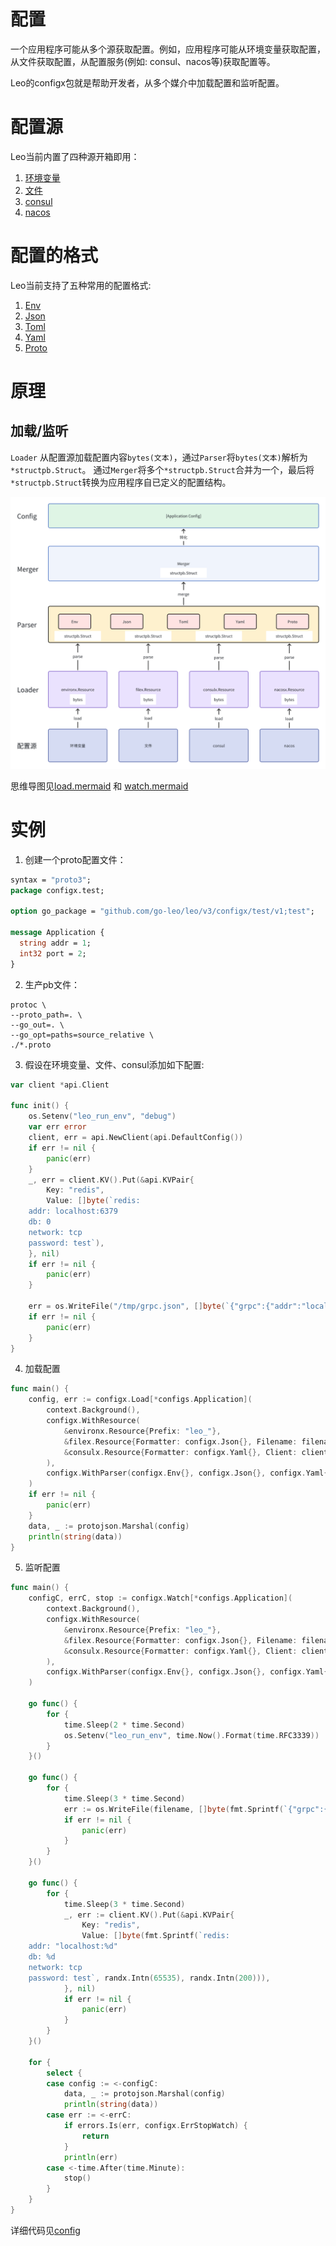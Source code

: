 # 配置
一个应用程序可能从多个源获取配置。例如，应用程序可能从环境变量获取配置，从文件获取配置，从配置服务(例如: consul、nacos等)获取配置等。

Leo的configx包就是帮助开发者，从多个媒介中加载配置和监听配置。

# 配置源
Leo当前内置了四种源开箱即用：
1. [环境变量](https://github.com/go-leo/leo/tree/feature/v3/configx/environx)
2. [文件](https://github.com/go-leo/leo/tree/feature/v3/configx/filex)
3. [consul](https://github.com/go-leo/leo/tree/feature/v3/configx/consulx)
4. [nacos](https://github.com/go-leo/leo/tree/feature/v3/configx/nacosx)

# 配置的格式
Leo当前支持了五种常用的配置格式:
1. [Env](https://github.com/go-leo/leo/blob/feature/v3/configx/format.go#L21)
2. [Json](https://github.com/go-leo/leo/blob/feature/v3/configx/format.go#L44)
3. [Toml](https://github.com/go-leo/leo/blob/feature/v3/configx/format.go#L58)
4. [Yaml](https://github.com/go-leo/leo/blob/feature/v3/configx/format.go#L81)
5. [Proto](https://github.com/go-leo/leo/blob/feature/v3/configx/format.go#L105)

# 原理
## 加载/监听
`Loader` 从配置源加载配置内容`bytes(文本)`，通过`Parser`将`bytes(文本)`解析为`*structpb.Struct`。
通过`Merger`将多个`*structpb.Struct`合并为一个，最后将`*structpb.Struct`转换为应用程序自已定义的配置结构。

![config_load.png](images/config_load.png)

思维导图见[load.mermaid](../configx/load.mermaid) 和 [watch.mermaid](../configx/watch.mermaid)
 
# 实例
1. 创建一个proto配置文件：
```proto
syntax = "proto3";
package configx.test;

option go_package = "github.com/go-leo/leo/v3/configx/test/v1;test";

message Application {
  string addr = 1;
  int32 port = 2;
}
```
2. 生产pb文件：
```shell
protoc \
--proto_path=. \
--go_out=. \
--go_opt=paths=source_relative \
./*.proto
```
3. 假设在环境变量、文件、consul添加如下配置:
```go
var client *api.Client

func init() {
	os.Setenv("leo_run_env", "debug")
	var err error
	client, err = api.NewClient(api.DefaultConfig())
	if err != nil {
		panic(err)
	}
	_, err = client.KV().Put(&api.KVPair{
		Key: "redis",
		Value: []byte(`redis:
    addr: localhost:6379
    db: 0
    network: tcp
    password: test`),
	}, nil)
	if err != nil {
		panic(err)
	}

	err = os.WriteFile("/tmp/grpc.json", []byte(`{"grpc":{"addr":"localhost","port":8080}}`), 0644)
	if err != nil {
		panic(err)
	}
}
```
4. 加载配置
```go
func main() {
	config, err := configx.Load[*configs.Application](
		context.Background(),
		configx.WithResource(
			&environx.Resource{Prefix: "leo_"},
			&filex.Resource{Formatter: configx.Json{}, Filename: filename},
			&consulx.Resource{Formatter: configx.Yaml{}, Client: client, Key: "redis"},
		),
		configx.WithParser(configx.Env{}, configx.Json{}, configx.Yaml{}),
	)
	if err != nil {
		panic(err)
	}
	data, _ := protojson.Marshal(config)
	println(string(data))
}

```
5. 监听配置
```go
func main() {
	configC, errC, stop := configx.Watch[*configs.Application](
		context.Background(),
		configx.WithResource(
			&environx.Resource{Prefix: "leo_"},
			&filex.Resource{Formatter: configx.Json{}, Filename: filename},
			&consulx.Resource{Formatter: configx.Yaml{}, Client: client, Key: "redis"},
		),
		configx.WithParser(configx.Env{}, configx.Json{}, configx.Yaml{}),
	)

	go func() {
		for {
			time.Sleep(2 * time.Second)
			os.Setenv("leo_run_env", time.Now().Format(time.RFC3339))
		}
	}()

	go func() {
		for {
			time.Sleep(3 * time.Second)
			err := os.WriteFile(filename, []byte(fmt.Sprintf(`{"grpc":{"addr":"localhost","port":%d}}`, randx.Int31n(65535))), 0644)
			if err != nil {
				panic(err)
			}
		}
	}()

	go func() {
		for {
			time.Sleep(3 * time.Second)
			_, err := client.KV().Put(&api.KVPair{
				Key: "redis",
				Value: []byte(fmt.Sprintf(`redis:
	addr: "localhost:%d"
	db: %d
	network: tcp
	password: test`, randx.Intn(65535), randx.Intn(200))),
			}, nil)
			if err != nil {
				panic(err)
			}
		}
	}()

	for {
		select {
		case config := <-configC:
			data, _ := protojson.Marshal(config)
			println(string(data))
		case err := <-errC:
			if errors.Is(err, configx.ErrStopWatch) {
				return
			}
			println(err)
		case <-time.After(time.Minute):
			stop()
		}
	}
}
```

详细代码见[config](https://github.com/go-leo/leo/tree/feature/v3/example/cmd/features/config)
